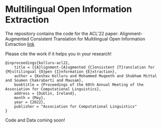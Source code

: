 # Multilingual Open Information Extraction

The repository contains the code for the ACL'22 paper: Alignment-Augmented Consistent Translation for Multilingual Open Information Extraction [link](link_to_be_updated)

Please cite the work if it helps you in your research!
```
@inproceedings{kolluru-acl22,
    title = {{A}lignment-{A}ugmented {C}onsistent {T}ranslation for {M}ultilingual {O}pen {I}nformation {E}xtraction},
    author = {Keshav Kolluru and Mohammed Muqeeth and Shubham Mittal and Soumen Chakrabarti and Mausam},
    booktitle = {Proceedings of the 60th Annual Meeting of the Association for Computational Linguistics},
    address = {Dublin, Ireland},
    month = {May},
    year = {2022},
    publisher = "Association for Computational Linguistics"
}
```

Code and Data coming soon!

